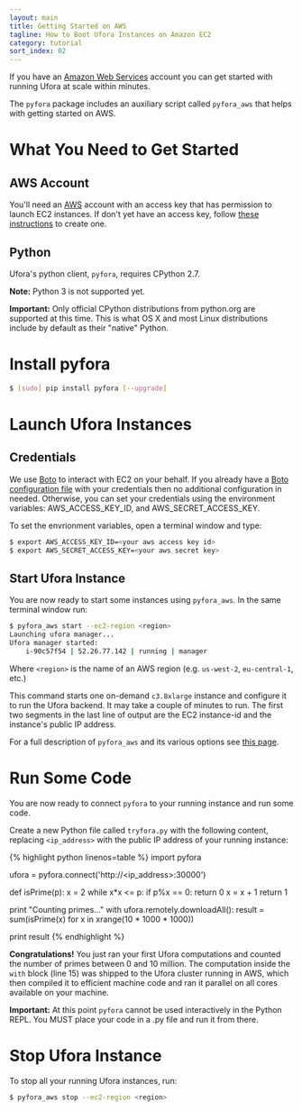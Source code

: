 ```yaml
---
layout: main
title: Getting Started on AWS
tagline: How to Boot Ufora Instances on Amazon EC2
category: tutorial
sort_index: 02
---
```



If you have an [Amazon Web Services](https://aws.amazon.com/) account you can get started with
running Ufora at scale within minutes.

The `pyfora` package includes an auxiliary script called `pyfora_aws` that helps with getting started
on AWS.


# What You Need to Get Started
## AWS Account
You'll need an [AWS](https://aws.amazon.com/) account with an access key that has permission to launch EC2 instances. If don't yet have an access key, follow [these instructions](https://aws.amazon.com/developers/access-keys/) to create one.

## Python
Ufora's python client, `pyfora`, requires CPython 2.7.

**Note:** Python 3 is not supported yet.

**Important:** Only official CPython distributions from python.org are supported at this time.
This is what OS X and most Linux distributions include by default as their "native" Python.


# Install pyfora

```bash
$ [sudo] pip install pyfora [--upgrade]
```

# Launch Ufora Instances

## Credentials
We use [Boto](https://boto.readthedocs.org/en/latest/) to interact with EC2 on your behalf.
If you already have a [Boto configuration file](http://boto.readthedocs.org/en/latest/boto_config_tut.html)
with your credentials then no additional configuration in needed.
Otherwise, you can set your credentials using the environment variables: AWS_ACCESS_KEY_ID, and AWS_SECRET_ACCESS_KEY.

To set the envrionment variables, open a terminal window and type:

```bash
$ export AWS_ACCESS_KEY_ID=<your aws access key id>
$ export AWS_SECRET_ACCESS_KEY=<your aws secret key>
```

## Start Ufora Instance

You are now ready to start some instances using `pyfora_aws`. In the same terminal window run:

```bash
$ pyfora_aws start --ec2-region <region>
Launching ufora manager...
Ufora manager started:
    i-90c57f54 | 52.26.77.142 | running | manager
```

Where `<region>` is the name of an AWS region (e.g. `us-west-2`, `eu-central-1`, etc.)

This command starts one on-demand `c3.8xlarge` instance and configure it to run the Ufora backend.
It may take a couple of minutes to run.
The first two segments in the last line of output are the EC2 instance-id and the instance's public IP address.

For a full description of `pyfora_aws` and its various options see [this page](../documentation/pyfora-aws.html).


# Run Some Code

You are now ready to connect `pyfora` to your running instance and run some code.

Create a new Python file called `tryfora.py` with the following content, replacing `<ip_address>`
with the public IP address of your running instance:

{% highlight python linenos=table %}
import pyfora

ufora = pyfora.connect('http://<ip_address>:30000')

def isPrime(p):
    x = 2
    while x*x <= p:
        if p%x == 0:
            return 0
        x = x + 1
    return 1

print "Counting primes..."
with ufora.remotely.downloadAll():
    result = sum(isPrime(x) for x in xrange(10 * 1000 * 1000))

print result
{% endhighlight %}

**Congratulations!** You just ran your first Ufora computations and counted
the number of primes between 0 and 10 million. The computation inside the
`with` block (line 15) was shipped to the Ufora cluster running in AWS, which
then compiled it to efficient machine code and ran it parallel on all cores
available on your machine.

**Important:** At this point `pyfora` cannot be used interactively in the Python REPL. You MUST place your code in a .py file and run it from there.


# Stop Ufora Instance

To stop all your running Ufora instances, run:

```bash
$ pyfora_aws stop --ec2-region <region>
```
